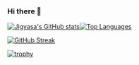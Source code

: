 ### Hi there 👋

[![Jigyasa's GitHub stats](https://github-readme-stats.vercel.app/api?username=Jigyasa-G&count_private=true&show_icons=true&theme=dark)](https://github.com/Jigyasa-G)[![Top Languages](https://github-readme-stats.vercel.app/api/top-langs/?username=Jigyasa-G&theme=onedark)](https://github.com/Jigyasa-G)

[![GitHub Streak](https://streak-stats.demolab.com/?user=Jigyasa-G&count_private=true&show_icons=true&theme=dark)](https://github.com/Jigyasa-G)

[![trophy](https://github-profile-trophy.vercel.app/?username=Jigyasa-G&theme=onedark&row=1)](https://github.com//Jigyasa-G)
<!-- ![](https://komarev.com/ghpvc/?username=Jigyasa-G&color=green) -->

<!--
**Jigyasa-G/Jigyasa-G** is a ✨ _special_ ✨ repository because its `README.md` (this file) appears on your GitHub profile.

Here are some ideas to get you started:

- 🔭 I’m currently working on ...
- 🌱 I’m currently learning ...
- 👯 I’m looking to collaborate on ...
- 🤔 I’m looking for help with ...
- 💬 Ask me about ...
- 📫 How to reach me: ...
- 😄 Pronouns: ...
- ⚡ Fun fact: ...
-->
